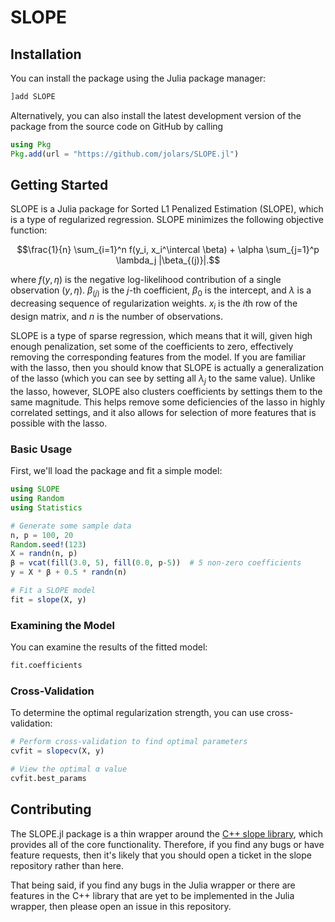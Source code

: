 # SLOPE

## Installation

You can install the package using the Julia package manager:

```julia
]add SLOPE
```

Alternatively, you can also install the latest development version of the
package from the source code on GitHub by calling

```julia
using Pkg
Pkg.add(url = "https://github.com/jolars/SLOPE.jl")
```

## Getting Started

SLOPE is a Julia package for Sorted L1 Penalized Estimation (SLOPE), which
is a type of regularized regression. SLOPE minimizes the following
objective function:

```math
\frac{1}{n} \sum_{i=1}^n f(y_i, x_i^\intercal \beta) + \alpha \sum_{j=1}^p \lambda_j |\beta_{(j)}|.
```

where $f(y,\eta)$ is the negative log-likelihood contribution of
a single observation $(y, \eta)$. $\beta_{(j)}$ is the $j$-th
coefficient, $\beta_0$ is the intercept, and $\lambda$ is a
decreasing sequence of regularization weights. $x_i$ is the
$i$th row of the design matrix, and $n$ is the number of
observations.

SLOPE is a type of sparse regression, which means that
it will, given high enough penalization, set some of the
coefficients to zero, effectively removing the
corresponding features from the model. If you are familiar
with the lasso, then you should know that SLOPE is
actually a generalization of the lasso (which you can
see by setting all $\lambda_j$ to the same value).
Unlike the lasso, however, SLOPE also clusters
coefficients by settings them to the same magnitude.
This helps remove some deficiencies of the lasso
in highly correlated settings, and it also
allows for selection of more features that is
possible with the lasso.

### Basic Usage

First, we'll load the package and fit a simple model:

```julia
using SLOPE
using Random
using Statistics

# Generate some sample data
n, p = 100, 20
Random.seed!(123)
X = randn(n, p)
β = vcat(fill(3.0, 5), fill(0.0, p-5))  # 5 non-zero coefficients
y = X * β + 0.5 * randn(n)

# Fit a SLOPE model
fit = slope(X, y)
```

### Examining the Model

You can examine the results of the fitted model:

```julia
fit.coefficients
```

### Cross-Validation

To determine the optimal regularization strength, you can use cross-validation:

```julia
# Perform cross-validation to find optimal parameters
cvfit = slopecv(X, y)

# View the optimal α value
cvfit.best_params
```

## Contributing

The SLOPE.jl package is a thin wrapper around the [C++ slope
library](https://github.com/jolars/libslope), which provides all of the core
functionality. Therefore, if you find any bugs or have feature requests, then
it's likely that you should open a ticket in the slope repository rather than
here.

That being said, if you find any bugs in the Julia wrapper
or there are features in the C++ library that are yet to
be implemented in the Julia wrapper, then please open an issue
in this repository.
